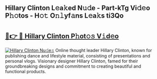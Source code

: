 ## Hillary Clinton L𝚎a𝚔ed N𝚞𝚍e - Part-kTg Vi𝚍𝚎o P𝚑𝚘tos - H𝚘𝚝 O𝚗𝚕yf𝚊ns L𝚎a𝚔s ti3Qo

# <h2><a href="http://kf7czp3.oniu.top/?m=Hillary+Clinton">🔗👉 🔴 Hillary Clinton P𝚑ot𝚘𝚜 V𝚒d𝚎o</a></h2>

[![Hillary Clinton Nu𝚍e𝚜](https://i.imgur.com/0qMVB7G.gif)](http://kf7czp3.oniu.top/?m=Hillary+Clinton)
Online thought leader Hillary Clinton, known for publishing dance and lifestyle material, consisting of presentations and personal vlogs. Visionary designer Hillary Clinton, famed for their groundbreaking designs and commitment to creating beautiful and functional products.  
